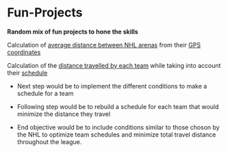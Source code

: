 # Fun-Projects
**Random mix of fun projects to hone the skills**

Calculation of [average distance between NHL arenas](https://github.com/CaptainErable/Fun-Projects/blob/master/Average%20NHL%20City%20Distance.py) from their [GPS coordinates](https://github.com/CaptainErable/Fun-Projects/blob/master/NHL_Arena_List.txt)

Calculation of the [distance travelled by each team](https://github.com/CaptainErable/Fun-Projects/blob/master/Distance%20Travelled%20by%20NHL%20Teams.py) while taking into account their [schedule](https://github.com/CaptainErable/Fun-Projects/blob/master/NHL_Schedule_19_20.csv)

- Next step would be to implement the different conditions to make a schedule for a team

- Following step would be to rebuild a schedule for each team that would minimize the distance they travel

- End objective would be to include conditions similar to those choson by the NHL to optimize team schedules and minimize total travel distance throughout the league.
